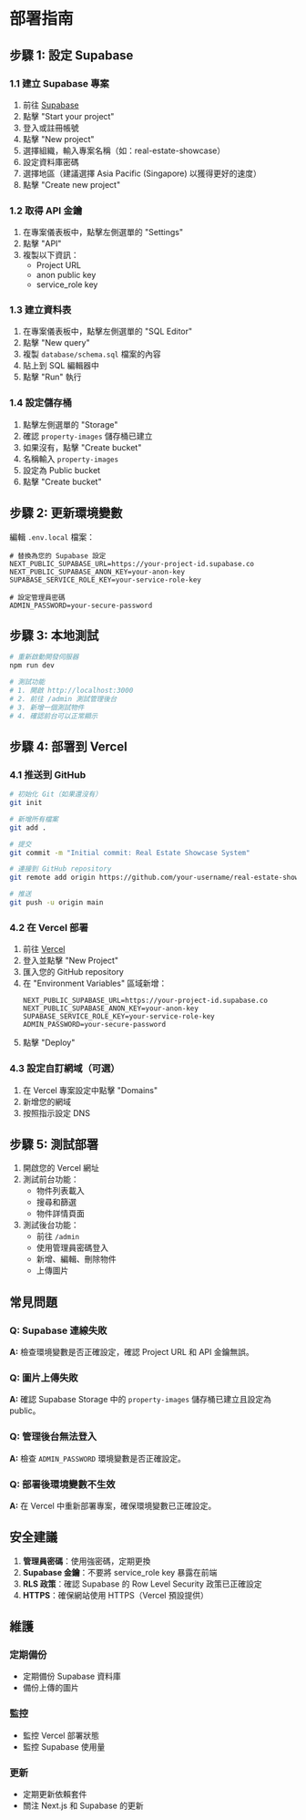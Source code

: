 # 部署指南

## 步驟 1: 設定 Supabase

### 1.1 建立 Supabase 專案
1. 前往 [Supabase](https://supabase.com)
2. 點擊 "Start your project"
3. 登入或註冊帳號
4. 點擊 "New project"
5. 選擇組織，輸入專案名稱（如：real-estate-showcase）
6. 設定資料庫密碼
7. 選擇地區（建議選擇 Asia Pacific (Singapore) 以獲得更好的速度）
8. 點擊 "Create new project"

### 1.2 取得 API 金鑰
1. 在專案儀表板中，點擊左側選單的 "Settings"
2. 點擊 "API"
3. 複製以下資訊：
   - Project URL
   - anon public key
   - service_role key

### 1.3 建立資料表
1. 在專案儀表板中，點擊左側選單的 "SQL Editor"
2. 點擊 "New query"
3. 複製 `database/schema.sql` 檔案的內容
4. 貼上到 SQL 編輯器中
5. 點擊 "Run" 執行

### 1.4 設定儲存桶
1. 點擊左側選單的 "Storage"
2. 確認 `property-images` 儲存桶已建立
3. 如果沒有，點擊 "Create bucket"
4. 名稱輸入 `property-images`
5. 設定為 Public bucket
6. 點擊 "Create bucket"

## 步驟 2: 更新環境變數

編輯 `.env.local` 檔案：

```env
# 替換為您的 Supabase 設定
NEXT_PUBLIC_SUPABASE_URL=https://your-project-id.supabase.co
NEXT_PUBLIC_SUPABASE_ANON_KEY=your-anon-key
SUPABASE_SERVICE_ROLE_KEY=your-service-role-key

# 設定管理員密碼
ADMIN_PASSWORD=your-secure-password
```

## 步驟 3: 本地測試

```bash
# 重新啟動開發伺服器
npm run dev

# 測試功能
# 1. 開啟 http://localhost:3000
# 2. 前往 /admin 測試管理後台
# 3. 新增一個測試物件
# 4. 確認前台可以正常顯示
```

## 步驟 4: 部署到 Vercel

### 4.1 推送到 GitHub
```bash
# 初始化 Git（如果還沒有）
git init

# 新增所有檔案
git add .

# 提交
git commit -m "Initial commit: Real Estate Showcase System"

# 連接到 GitHub repository
git remote add origin https://github.com/your-username/real-estate-showcase.git

# 推送
git push -u origin main
```

### 4.2 在 Vercel 部署
1. 前往 [Vercel](https://vercel.com)
2. 登入並點擊 "New Project"
3. 匯入您的 GitHub repository
4. 在 "Environment Variables" 區域新增：
   ```
   NEXT_PUBLIC_SUPABASE_URL=https://your-project-id.supabase.co
   NEXT_PUBLIC_SUPABASE_ANON_KEY=your-anon-key
   SUPABASE_SERVICE_ROLE_KEY=your-service-role-key
   ADMIN_PASSWORD=your-secure-password
   ```
5. 點擊 "Deploy"

### 4.3 設定自訂網域（可選）
1. 在 Vercel 專案設定中點擊 "Domains"
2. 新增您的網域
3. 按照指示設定 DNS

## 步驟 5: 測試部署

1. 開啟您的 Vercel 網址
2. 測試前台功能：
   - 物件列表載入
   - 搜尋和篩選
   - 物件詳情頁面
3. 測試後台功能：
   - 前往 `/admin`
   - 使用管理員密碼登入
   - 新增、編輯、刪除物件
   - 上傳圖片

## 常見問題

### Q: Supabase 連線失敗
**A:** 檢查環境變數是否正確設定，確認 Project URL 和 API 金鑰無誤。

### Q: 圖片上傳失敗
**A:** 確認 Supabase Storage 中的 `property-images` 儲存桶已建立且設定為 public。

### Q: 管理後台無法登入
**A:** 檢查 `ADMIN_PASSWORD` 環境變數是否正確設定。

### Q: 部署後環境變數不生效
**A:** 在 Vercel 中重新部署專案，確保環境變數已正確設定。

## 安全建議

1. **管理員密碼**：使用強密碼，定期更換
2. **Supabase 金鑰**：不要將 service_role key 暴露在前端
3. **RLS 政策**：確認 Supabase 的 Row Level Security 政策已正確設定
4. **HTTPS**：確保網站使用 HTTPS（Vercel 預設提供）

## 維護

### 定期備份
- 定期備份 Supabase 資料庫
- 備份上傳的圖片

### 監控
- 監控 Vercel 部署狀態
- 監控 Supabase 使用量

### 更新
- 定期更新依賴套件
- 關注 Next.js 和 Supabase 的更新
